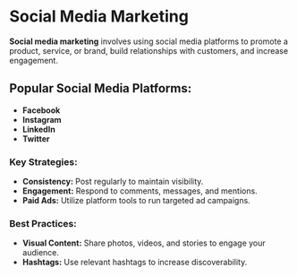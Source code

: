 # Social Media Marketing

**Social media marketing** involves using social media platforms to promote a product, service, or brand, build relationships with customers, and increase engagement.

## Popular Social Media Platforms:
- **Facebook**
- **Instagram**
- **LinkedIn**
- **Twitter**

### Key Strategies:
- **Consistency:** Post regularly to maintain visibility.
- **Engagement:** Respond to comments, messages, and mentions.
- **Paid Ads:** Utilize platform tools to run targeted ad campaigns.

### Best Practices:
- **Visual Content:** Share photos, videos, and stories to engage your audience.
- **Hashtags:** Use relevant hashtags to increase discoverability.

